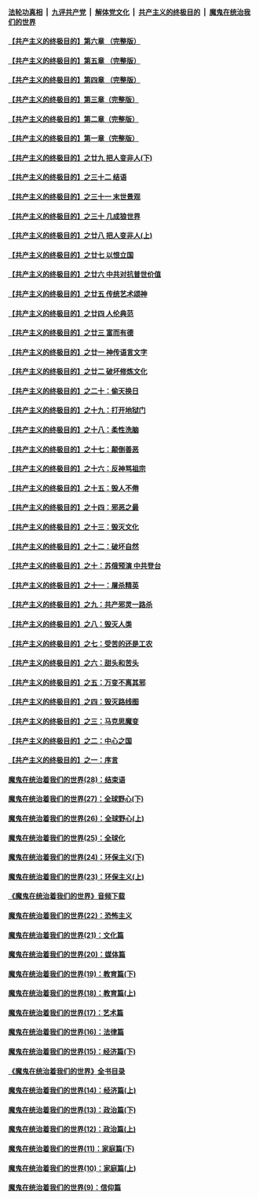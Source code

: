 ####  [法轮功真相](../../../../basic/blob/master/README.md?t=09200413) &nbsp;|&nbsp; [九评共产党](../../../../9ping.md/blob/master/README.md?t=09200413) &nbsp;|&nbsp; [解体党文化](../../../../jtdwh.md/blob/master/README.md?t=09200413)  &nbsp;|&nbsp; [共产主义的终极目的](../../../../gczydzjmd.md/blob/master/README.md?t=09200413) &nbsp;|&nbsp; [魔鬼在统治我们的世界](../../../../mgztzwmdsj.md/blob/master/README.md?t=09200413) 

#### [【共产主义的终极目的】第六章 （完整版）](../pages/nsc422/n11428913.md?t=09200413) 

#### [【共产主义的终极目的】第五章 （完整版）](../pages/nsc422/n11428912.md?t=09200413) 

#### [【共产主义的终极目的】第四章 （完整版）](../pages/nsc422/n11428907.md?t=09200413) 

#### [【共产主义的终极目的】第三章（完整版）](../pages/nsc422/n11428848.md?t=09200413) 

#### [【共产主义的终极目的】第二章（完整版）](../pages/nsc422/n11428831.md?t=09200413) 

#### [【共产主义的终极目的】第一章（完整版）](../pages/nsc422/n11417651.md?t=09200413) 

#### [【共产主义的终极目的】之廿九 把人变非人(下)](../pages/nsc422/n11344140.md?t=09200413) 

#### [【共产主义的终极目的】之三十二 结语](../pages/nsc422/n11360535.md?t=09200413) 

#### [【共产主义的终极目的】之三十一 末世景观](../pages/nsc422/n11351129.md?t=09200413) 

#### [【共产主义的终极目的】之三十 几成狼世界](../pages/nsc422/n11348280.md?t=09200413) 

#### [【共产主义的终极目的】之廿八 把人变非人(上)](../pages/nsc422/n11340492.md?t=09200413) 

#### [【共产主义的终极目的】之廿七 以恨立国](../pages/nsc422/n11336944.md?t=09200413) 

#### [【共产主义的终极目的】之廿六 中共对抗普世价值](../pages/nsc422/n11324785.md?t=09200413) 

#### [【共产主义的终极目的】之廿五 传统艺术颂神](../pages/nsc422/n11296396.md?t=09200413) 

#### [【共产主义的终极目的】之廿四 人伦典范](../pages/nsc422/n11296397.md?t=09200413) 

#### [【共产主义的终极目的】之廿三 富而有德](../pages/nsc422/n11283598.md?t=09200413) 

#### [【共产主义的终极目的】之廿一 神传语言文字](../pages/nsc422/n11263265.md?t=09200413) 

#### [【共产主义的终极目的】之廿二 破坏修炼文化](../pages/nsc422/n11245728.md?t=09200413) 

#### [【共产主义的终极目的】之二十：偷天换日](../pages/nsc422/n11238846.md?t=09200413) 

#### [【共产主义的终极目的】之十九：打开地狱门](../pages/nsc422/n11206376.md?t=09200413) 

#### [【共产主义的终极目的】之十八：柔性洗脑](../pages/nsc422/n11199994.md?t=09200413) 

#### [【共产主义的终极目的】之十七：颠倒善恶](../pages/nsc422/n11179782.md?t=09200413) 

#### [【共产主义的终极目的】之十六：反神骂祖宗](../pages/nsc422/n11166798.md?t=09200413) 

#### [【共产主义的终极目的】之十五：毁人不倦](../pages/nsc422/n11166792.md?t=09200413) 

#### [【共产主义的终极目的】之十四：邪恶之最](../pages/nsc422/n11150249.md?t=09200413) 

#### [【共产主义的终极目的】之十三：毁灭文化](../pages/nsc422/n11135227.md?t=09200413) 

#### [【共产主义的终极目的】之十二：破坏自然](../pages/nsc422/n11135214.md?t=09200413) 

#### [【共产主义的终极目的】之十：苏俄预演 中共登台](../pages/nsc422/n11118424.md?t=09200413) 

#### [【共产主义的终极目的】之十一：屠杀精英](../pages/nsc422/n11118442.md?t=09200413) 

#### [【共产主义的终极目的】之九：共产邪灵一路杀](../pages/nsc422/n11114139.md?t=09200413) 

#### [【共产主义的终极目的】之八：毁灭人类](../pages/nsc422/n11108503.md?t=09200413) 

#### [【共产主义的终极目的】之七：受苦的还是工农](../pages/nsc422/n11101809.md?t=09200413) 

#### [【共产主义的终极目的】之六：甜头和苦头](../pages/nsc422/n11096971.md?t=09200413) 

#### [【共产主义的终极目的】之五：万变不离其邪](../pages/nsc422/n11091285.md?t=09200413) 

#### [【共产主义的终极目的】之四：毁灭路线图](../pages/nsc422/n11086284.md?t=09200413) 

#### [【共产主义的终极目的】之三：马克思魔变](../pages/nsc422/n11061941.md?t=09200413) 

#### [【共产主义的终极目的】之二：中心之国](../pages/nsc422/n11047728.md?t=09200413) 

#### [【共产主义的终极目的】之一：序言](../pages/nsc422/n11086077.md?t=09200413) 

#### [魔鬼在统治着我们的世界(28)：结束语](../pages/nsc422/n10936246.md?t=09200413) 

#### [魔鬼在统治着我们的世界(27)：全球野心(下)](../pages/nsc422/n10928319.md?t=09200413) 

#### [魔鬼在统治着我们的世界(26)：全球野心(上)](../pages/nsc422/n10900318.md?t=09200413) 

#### [魔鬼在统治着我们的世界(25)：全球化](../pages/nsc422/n10788205.md?t=09200413) 

#### [魔鬼在统治着我们的世界(24)：环保主义(下)](../pages/nsc422/n10695307.md?t=09200413) 

#### [魔鬼在统治着我们的世界(23)：环保主义(上)](../pages/nsc422/n10688613.md?t=09200413) 

#### [《魔鬼在统治着我们的世界》音频下载](../pages/nsc422/n10635553.md?t=09200413) 

#### [魔鬼在统治着我们的世界(22)：恐怖主义](../pages/nsc422/n10614727.md?t=09200413) 

#### [魔鬼在统治着我们的世界(21)：文化篇](../pages/nsc422/n10597706.md?t=09200413) 

#### [魔鬼在统治着我们的世界(20)：媒体篇](../pages/nsc422/n10586579.md?t=09200413) 

#### [魔鬼在统治着我们的世界(19)：教育篇(下)](../pages/nsc422/n10564808.md?t=09200413) 

#### [魔鬼在统治着我们的世界(18)：教育篇(上)](../pages/nsc422/n10526970.md?t=09200413) 

#### [魔鬼在统治着我们的世界(17)：艺术篇](../pages/nsc422/n10499093.md?t=09200413) 

#### [魔鬼在统治着我们的世界(16)：法律篇](../pages/nsc422/n10485969.md?t=09200413) 

#### [魔鬼在统治着我们的世界(15)：经济篇(下)](../pages/nsc422/n10469975.md?t=09200413) 

#### [《魔鬼在统治着我们的世界》全书目录](../pages/nsc422/n10464261.md?t=09200413) 

#### [魔鬼在统治着我们的世界(14)：经济篇(上)](../pages/nsc422/n10457370.md?t=09200413) 

#### [魔鬼在统治着我们的世界(13)：政治篇(下)](../pages/nsc422/n10448270.md?t=09200413) 

#### [魔鬼在统治着我们的世界(12)：政治篇(上)](../pages/nsc422/n10444576.md?t=09200413) 

#### [魔鬼在统治着我们的世界(11)：家庭篇(下)](../pages/nsc422/n10440961.md?t=09200413) 

#### [魔鬼在统治着我们的世界(10)：家庭篇(上)](../pages/nsc422/n10435448.md?t=09200413) 

#### [魔鬼在统治着我们的世界(9)：信仰篇](../pages/nsc422/n10432159.md?t=09200413) 

